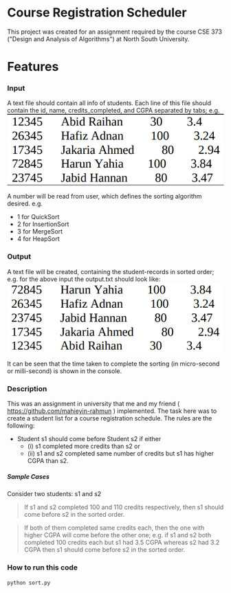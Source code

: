 # Course Registration Scheduler

This project was created for an assignment required by the course CSE 373 ("Design and Analysis of Algorithms") at North South University. 

# Features
### Input
A text file should contain all info of students. Each line of this file should contain the id, name, credits_completed, and CGPA separated by tabs; e.g.  
![](images/input.png)


A number will be read from user, which defines the sorting algorithm desired. e.g. 
  - 1 for QuickSort
  - 2 for InsertionSort
  - 3 for MergeSort
  - 4 for HeapSort

### Output
A text file will be created,  containing the student-records in sorted order; e.g. for the above input the output.txt should look like: 
![](images/output.png)

It can be seen that the time taken to complete the sorting (in micro-second or milli-second) is shown in the console. 

### Description
This was an assignment in university that me and my friend ( https://github.com/mahieyin-rahmun ) implemented. The task here was to create a student list for a course registration schedule. The rules are the following: 
- Student s1 should come before Student s2 if either 
    - (i) s1 completed more credits than s2 or 
    - (ii) s1 and s2 completed same number of credits but s1 has higher CGPA than s2.

##### Sample Cases
Consider two students: s1 and s2
> If s1 and s2 completed 100 and 110 credits respectively, then s1 should come before s2 in the sorted order. 

> If both of them completed same credits each, then the one with higher CGPA will come before the other one; e.g. if s1 and s2 both completed 100 credits each but s1 had 3.5 CGPA whereas s2 had 3.2 CGPA then s1 should come before s2 in the sorted order.

### How to run this code

```sh
python sort.py
```

